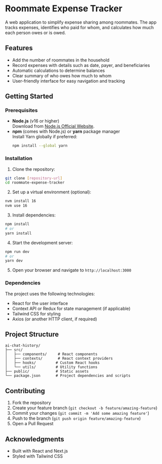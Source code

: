 # Roommate Expense Tracker

A web application to simplify expense sharing among roommates. The app tracks expenses, identifies who paid for whom, and calculates how much each person owes or is owed.

## Features

- Add the number of roommates in the household
- Record expenses with details such as date, payer, and beneficiaries
- Automatic calculations to determine balances
- Clear summary of who owes how much to whom
- User-friendly interface for easy navigation and tracking

## Getting Started

### Prerequisites

- **Node.js** (v16 or higher)  
  Download from [Node.js Official Website](https://nodejs.org/).  
- **npm** (comes with Node.js) or **yarn** package manager  
  Install Yarn globally if preferred:  
  ```bash
  npm install --global yarn

### Installation

1. Clone the repository:
```bash
git clone [repository-url]
cd roommate-expense-tracker
```

2. Set up a virtual environment (optional):
```bash
nvm install 16
nvm use 16
```

3. Install dependencies:
```bash
npm install
# or
yarn install
```

4. Start the development server:
```bash
npm run dev
# or
yarn dev
```

5. Open your browser and navigate to `http://localhost:3000`

### Dependencies
The project uses the following technologies:

- React for the user interface
- Context API or Redux for state management (if applicable)
- Tailwind CSS for styling
- Axios (or another HTTP client, if required)

## Project Structure

```
ai-chat-history/
├── src/
│   ├── components/     # React components
│   ├── contexts/       # React context providers
│   ├── hooks/         # Custom React hooks
│   └── utils/         # Utility functions
├── public/            # Static assets
└── package.json       # Project dependencies and scripts
```

## Contributing

1. Fork the repository
2. Create your feature branch (`git checkout -b feature/amazing-feature`)
3. Commit your changes (`git commit -m 'Add some amazing feature'`)
4. Push to the branch (`git push origin feature/amazing-feature`)
5. Open a Pull Request

## Acknowledgments

- Built with React and Next.js
- Styled with Tailwind CSS
